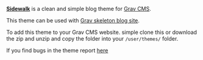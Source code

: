 [__Sidewalk__](https://github.com/DarrylDias/Sidewalk) is a clean and simple blog theme for [Grav CMS](http://getgrav.org).

This theme can be used with [Grav skeleton blog site](grav-skeleton-blog-site).

To add this theme to your Grav CMS website. simple clone this or download the zip and unzip and copy the folder into your `/user/themes/` folder.

If you find bugs in the theme report [here](https://github.com/DarrylDias/Sidewalk/issues)
